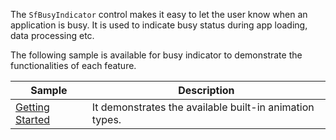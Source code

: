 The `SfBusyIndicator` control makes it easy to let the user know when an application is busy. It is used to indicate busy status during app loading, data processing etc.

 The following sample is available for busy indicator to demonstrate the functionalities of each feature.

| Sample | Description |
| ------ | ----------- |
|[Getting Started](BusyIndicator.cs)| It demonstrates the available built-in animation types.|
